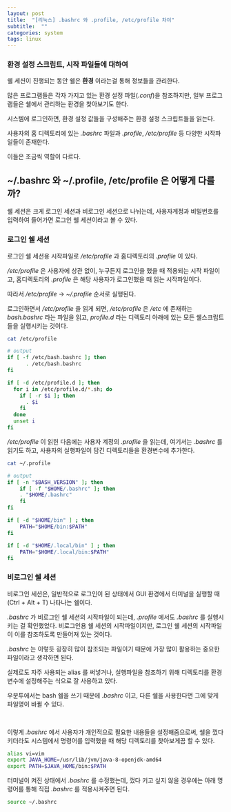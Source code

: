 ```yaml
---
layout: post
title:  "[리눅스] .bashrc 와 .profile, /etc/profile 차이"
subtitle:  ""
categories: system
tags: linux
---
```


### 환경 설정 스크립트, 시작 파일들에 대하여

쉘 세션이 진행되는 동안 쉘은 **환경** 이라는걸 통해 정보들을 관리한다.

많은 프로그램들은 각자 가지고 있는 환경 설정 파일(*.conf*)을 참조하지만, 일부 프로그램들은 쉘에서 관리하는 환경을 찾아보기도 한다.

시스템에 로그인하면, 환경 설정 값들을 구성해주는 환경 설정 스크립트들을 읽는다.

사용자의 홈 디렉토리에 있는 *.bashrc* 파일과 *.profile*, */etc/profile* 등 다양한 시작파일들이 존재한다.

이들은 조금씩 역할이 다르다.

## ~/.bashrc 와 ~/.profile, /etc/profile 은 어떻게 다를까?

쉘 세션은 크게 로그인 세션과 비로그인 세션으로 나뉘는데, 사용자계정과 비밀번호를 입력하여 들어가면 로그인 쉘 세션이라고 볼 수 있다.

### 로그인 쉘 세션
로그인 쉘 세션용 시작파일로 */etc/profile* 과 홈디렉토리의 *.profile* 이 있다.

*/etc/profile* 은 사용자에 상관 없이, 누구든지 로그인을 했을 때 적용되는 시작 파일이고, 홈디렉토리의 *.profile* 은 해당 사용자가 로그인했을 때 읽는 시작파일이다.

따라서 */etc/profile* -> *~/.profile* 순서로 실행된다.

로그인하면서 */etc/profile* 을 읽게 되면, */etc/profile* 은 */etc* 에 존재하는 *bash.bashrc* 라는 파일을 읽고, *profile.d* 라는 디렉토리 아래에 있는 모든 쉘스크립트들을 실행시키는 것이다.
```bash
cat /etc/profile

# output
if [ -f /etc/bash.bashrc ]; then
      . /etc/bash.bashrc
fi

if [ -d /etc/profile.d ]; then
  for i in /etc/profile.d/*.sh; do
    if [ -r $i ]; then
      . $i
    fi
  done
  unset i
fi
```

*/etc/profile* 이 읽힌 다음에는 사용자 계정의 *.profile* 을 읽는데, 여기서는 *.bashrc* 를 읽기도 하고, 사용자의 실행파일이 담긴 디렉토리들을 환경변수에 추가한다.
```bash
cat ~/.profile

# output
if [ -n "$BASH_VERSION" ]; then
    if [ -f "$HOME/.bashrc" ]; then
	. "$HOME/.bashrc"
    fi
fi

if [ -d "$HOME/bin" ] ; then
    PATH="$HOME/bin:$PATH"
fi

if [ -d "$HOME/.local/bin" ] ; then
    PATH="$HOME/.local/bin:$PATH"
fi
```

### 비로그인 쉘 세션
비로그인 세션은, 일반적으로 로그인이 된 상태에서 GUI 환경에서 터미널을 실행할 때(Ctrl + Alt + T) 나타나는 쉘이다.

*.bashrc* 가 비로그인 쉘 세션의 시작파일이 되는데, *.profile* 에서도 *.bashrc* 를 실행시키는 걸 확인했었다. 비로그인용 쉘 세션의 시작파일이지만, 로그인 쉘 세션의 시작파일이 이를 참조하도록 만들어져 있는 것이다.

*.bashrc* 는 이렇듯 굉장히 많이 참조되는 파일이기 때문에 가장 많이 활용하는 중요한 파일이라고 생각하면 된다.

실제로도 자주 사용되는 alias 를 써넣거나, 실행파일을 참조하기 위해 디렉토리를 환경변수에 설정해주는 식으로 잘 사용하고 있다.

우분투에서는 bash 쉘을 쓰기 때문에 *.bashrc* 이고, 다른 쉘을 사용한다면 그에 맞게 파일명이 바뀔 수 있다.

<br>

이렇게 *.bashrc* 에서 사용자가 개인적으로 필요한 내용들을 설정해줌으로써, 쉘을 껐다 키더라도 시스템에서 명령어를 입력했을 때 해당 디렉토리를 찾아보게끔 할 수 있다.
```bash
alias vi=vim
export JAVA_HOME=/usr/lib/jvm/java-8-openjdk-amd64
export PATH=$JAVA_HOME/bin:$PATH
```

터미널이 켜진 상태에서 *.bashrc* 를 수정했는데, 껐다 키고 싶지 않을 경우에는 아래 명령어를 통해 직접 *.bashrc* 를 적용시켜주면 된다.
```bash
source ~/.bashrc
```
